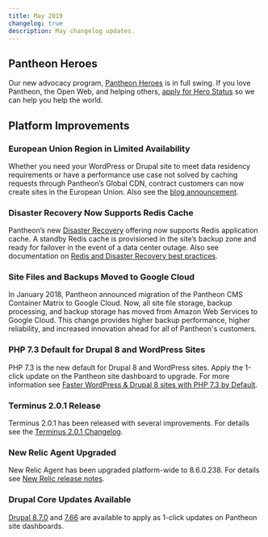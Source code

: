 ```yaml
---
title: May 2019
changelog: true
description: May changelog updates.
---
```

## Pantheon Heroes
Our new advocacy program, [Pantheon Heroes](https://community.pantheon.io/) is in full swing. If you love Pantheon, the Open Web, and helping others, [apply for Hero Status](https://community.pantheon.io/#apply) so we can help you help the world.

<!-- excerpt -->

## Platform Improvements
### European Union Region in Limited Availability
Whether you need your WordPress or Drupal site to meet data residency requirements or have a performance use case not solved by caching requests through Pantheon’s Global CDN, contract customers can now create sites in the European Union. Also see the [blog announcement](https://pantheon.io/blog/announcing-european-region-limited-availability).

### Disaster Recovery Now Supports Redis Cache
Pantheon’s new [Disaster Recovery](https://pantheon.io/features/disaster-recovery) offering now supports Redis application cache. A standby Redis cache is provisioned in the site’s backup zone and ready for failover in the event of a data center outage. Also see documentation on [Redis and Disaster Recovery best practices](/multizone-failover#redis-and-multizone-failover-best-practices).

### Site Files and Backups Moved to Google Cloud
In January 2018, Pantheon announced migration of the Pantheon CMS Container Matrix to Google Cloud.  Now, all site file storage, backup processing, and backup storage has moved from Amazon Web Services to Google Cloud.  This change provides higher backup performance, higher reliability, and increased innovation ahead for all of Pantheon's customers.

### PHP 7.3 Default for Drupal 8 and WordPress Sites
PHP 7.3 is the new default for Drupal 8 and WordPress sites. Apply the 1-click update on the Pantheon site dashboard to upgrade. For more information see [Faster WordPress & Drupal 8 sites with PHP 7.3 by Default](https://pantheon.io/blog/faster-wordpress-drupal-8-sites-php-73-default).

### Terminus 2.0.1 Release
Terminus 2.0.1 has been released with several improvements. For details see the [Terminus 2.0.1 Changelog](https://github.com/pantheon-systems/terminus/blob/master/CHANGELOG.md#201---2019-04-28).

### New Relic Agent Upgraded
New Relic Agent has been upgraded platform-wide to 8.6.0.238. For details see [New Relic release notes](https://docs.newrelic.com/docs/release-notes/agent-release-notes/php-release-notes).

### Drupal Core Updates Available
[Drupal 8.7.0](https://www.drupal.org/project/drupal/releases/8.7.0) and [7.66](https://www.drupal.org/project/drupal/releases/7.66) are available to apply as 1-click updates on Pantheon site dashboards. 

